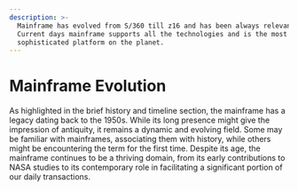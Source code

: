 ```yaml
---
description: >-
  Mainframe has evolved from S/360 till z16 and has been always relevant.
  Current days mainframe supports all the technologies and is the most
  sophisticated platform on the planet.
---
```


# Mainframe Evolution

As highlighted in the brief history and timeline section, the mainframe has a legacy dating back to the 1950s. While its long presence might give the impression of antiquity, it remains a dynamic and evolving field. Some may be familiar with mainframes, associating them with history, while others might be encountering the term for the first time. Despite its age, the mainframe continues to be a thriving domain, from its early contributions to NASA studies to its contemporary role in facilitating a significant portion of our daily transactions.

